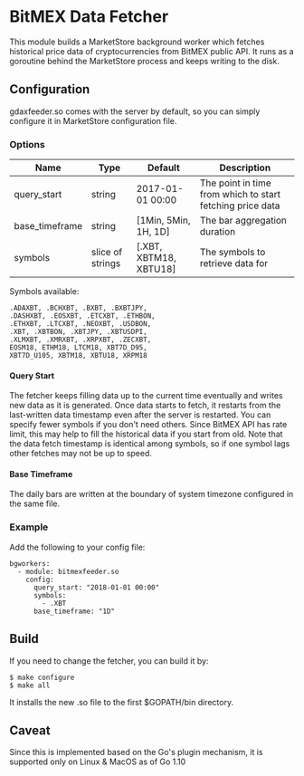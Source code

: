 # BitMEX Data Fetcher

This module builds a MarketStore background worker which fetches historical
price data of cryptocurrencies from BitMEX public API. It runs as a goroutine
behind the MarketStore process and keeps writing to the disk.

## Configuration

gdaxfeeder.so comes with the server by default, so you can simply configure it
in MarketStore configuration file.

### Options

| Name           | Type             | Default                | Description                                               |
| -------------- | ---------------- | ---------------------- | --------------------------------------------------------- |
| query_start    | string           | 2017-01-01 00:00       | The point in time from which to start fetching price data |
| base_timeframe | string           | [1Min, 5Min, 1H, 1D]   | The bar aggregation duration                              |
| symbols        | slice of strings | [.XBT, XBTM18, XBTU18] | The symbols to retrieve data for                          |

Symbols available:

```text
.ADAXBT, .BCHXBT, .BXBT, .BXBTJPY,
.DASHXBT, .EOSXBT, .ETCXBT, .ETHBON,
.ETHXBT, .LTCXBT, .NEOXBT, .USDBON,
.XBT, .XBTBON, .XBTJPY, .XBTUSDPI,
.XLMXBT, .XMRXBT, .XRPXBT, .ZECXBT,
EOSM18, ETHM18, LTCM18, XBT7D_D95,
XBT7D_U105, XBTM18, XBTU18, XRPM18
```

#### Query Start

The fetcher keeps filling data up to the current time eventually and writes new data as it is
generated. Once data starts to fetch, it restarts from the last-written data
timestamp even after the server is restarted. You can specify fewer symbols
if you don't need others. Since BitMEX API has rate limit, this may help to
fill the historical data if you start from old. Note that the data fetch timestamp
is identical among symbols, so if one symbol lags other fetches may not be
up to speed.

#### Base Timeframe

The daily bars are written at the boundary of system timezone configured in the same file.

### Example

Add the following to your config file:

```text
bgworkers:
  - module: bitmexfeeder.so
    config:
      query_start: "2018-01-01 00:00"
      symbols:
        - .XBT
      base_timeframe: "1D"
```

## Build

If you need to change the fetcher, you can build it by:

```text
$ make configure
$ make all
```

It installs the new .so file to the first $GOPATH/bin directory.

## Caveat

Since this is implemented based on the Go's plugin mechanism, it is supported only
on Linux & MacOS as of Go 1.10
